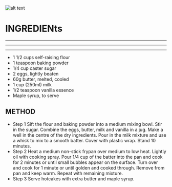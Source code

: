 ![alt text](https://static.vix.com/es/sites/default/files/styles/large/public/imj/elgranchef/R/R%C3%A1pidos%20panqueques%20para%20veganos_1.jpg?itok=EB0blknA "Panqueques")

# INGREDIENts
----------
**********
_____________
* 1 1/2 cups self-raising flour
* 1 teaspoon baking powder
* 1/4 cup caster sugar
* 2 eggs, lightly beaten
* 60g butter, melted, cooled
* 1 cup (250ml) milk
* 1/2 teaspoon vanilla essence
* Maple syrup, to serve

## METHOD
* Step 1
Sift the flour and baking powder into a medium mixing bowl. Stir in the sugar. Combine the eggs, butter, milk and vanilla in a jug. Make a well in the centre of the dry ingredients. Pour in the milk mixture and use a whisk to mix to a smooth batter. Cover with plastic wrap. Stand 10 minutes.
* Step 2
Heat a medium non-stick frypan over medium to low heat. Lightly oil with cooking spray. Pour 1/4 cup of the batter into the pan and cook for 2 minutes or until small bubbles appear on the surface. Turn over and cook for 1 minute or until golden and cooked through. Remove from pan and keep warm. Repeat with remaining mixture.
* Step 3
Serve hotcakes with extra butter and maple syrup.
